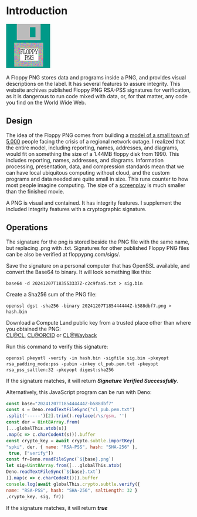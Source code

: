 # Introduction

<div id="logo"><img src="logo.png" alt="logo"/></div>

A Floppy PNG stores data and programs inside a PNG, and provides visual descriptions on the label.  It has several features to assure integrity.  This website archives published Floppy PNG RSA-PSS signatures for verification, as it is dangerous to run code mixed with data, or, for that matter, any code you find on the World Wide Web.



## Design

The idea of the Floppy PNG comes from building a [model of a small town of 5,000](https://triples.pub) people facing the crisis of a regional network outage.  I realized that the entire model, including reporting, names, addresses, and diagrams, would fit on something the size of a 1.44MB floppy disk from 1990.  This includes reporting, names, addresses, and diagrams.   Information processing, presentation, data, and compression standards mean that we can have local ubiquitous computing without cloud, and the custom programs and data needed are quite small in size.  This runs counter to how most people imagine computing. The size of a [screenplay](https://triple.pub/#section-7) is much smaller than the finished movie.

A PNG is visual and contained.  It has integrity features. I supplement the included integrity features with a cryptographic signature. 


## Operations

The signature for the png is stored beside the PNG file with the same name, but replacing .png with .txt.  Signatures for other published Floppy PNG files can be also be verified at floppypng.com/sigs/<domain name>.

Save the signature on a personal computer that has OpenSSL available, and convert the Base64 to binary.  It will look something like this:

```plaintext
base64 -d 20241207T183553337Z-c2c9faa5.txt > sig.bin
```

Create a Sha256 sum of the PNG file:

```plaintext
openssl dgst -sha256 -binary 20241207T185444444Z-b588dbf7.png > hash.bin
```
Download a Compute Land public key from a trusted place other than where you obtained the PNG:   
[CL@CL](https://compute.land/cl_pub.pem.txt "Compute Land Public key"), [CL@ORCID](https://orcid.org/0009-0001-4480-7776 "ORCID") or [CL@Wayback](https://web.archive.org/web/20240220010505/orng.org/cl_pub.pem.txt "Wayback Machine copy of Compute Land Public key")


Run this command to verify this signature:
```plaintext
openssl pkeyutl -verify -in hash.bin -sigfile sig.bin -pkeyopt rsa_padding_mode:pss -pubin -inkey cl_pub.pem.txt -pkeyopt rsa_pss_saltlen:32 -pkeyopt digest:sha256
```

If the signature matches, it will return ***Signature Verified Successfully***.

Alternatively, this JavaScript program can be run with Deno:

```javascript
const base="20241207T185444444Z-b588dbf7"
const s = Deno.readTextFileSync("cl_pub.pem.txt")
.split('-----')[2].trim().replace(/\s/gsm, '')
const der = Uint8Array.from(
[...globalThis.atob(s)]
.map(c => c.charCodeAt(s))).buffer
const crypto_key = await crypto.subtle.importKey(
"spki", der, { name: "RSA-PSS", hash: "SHA-256" },
 true, ["verify"])
const fr=Deno.readFileSync(`${base}.png`)
let sig=Uint8Array.from([...globalThis.atob(
Deno.readTextFileSync(`${base}.txt`)
)].map(c => c.charCodeAt())).buffer
console.log(await globalThis.crypto.subtle.verify({
name: "RSA-PSS", hash: "SHA-256", saltLength: 32 }
,crypto_key, sig, fr))
```
If the signature matches, it will return ***true***



